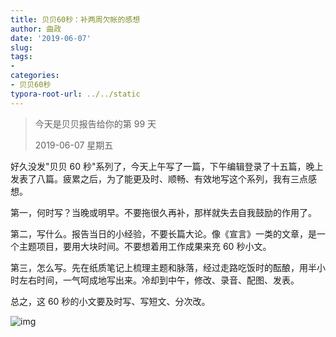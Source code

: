 ```yaml
---
title: 贝贝60秒：补两周欠帐的感想
author: 曲政
date: '2019-06-07'
slug: 
tags:
- 
categories:
- 贝贝60秒
typora-root-url: ../../static
---
```


>   今天是贝贝报告给你的第 99 天
>
>   2019-06-07 星期五

好久没发"贝贝 60 秒"系列了，今天上午写了一篇，下午编辑登录了十五篇，晚上发表了八篇。疲累之后，为了能更及时、顺畅、有效地写这个系列，我有三点感想。

第一，何时写？当晚或明早。不要拖很久再补，那样就失去自我鼓励的作用了。

第二，写什么。报告当日的小经验，不要长篇大论。像《宣言》一类的文章，是一个主题项目，要用大块时间。不要想着用工作成果来充 60 秒小文。

第三，怎么写。先在纸质笔记上梳理主题和脉落，经过走路吃饭时的酝酿，用半小时左右时间，一气呵成地写出来。冷却到中午，修改、录音、配图、发表。

总之，这 60 秒的小文要及时写、写短文、分次改。

![img](/images/2019-06-07-%E8%B4%9D%E8%B4%9D60%E7%A7%92%EF%BC%9A%E8%A1%A5%E4%B8%A4%E5%91%A8%E6%AC%A0%E5%B8%90%E7%9A%84%E6%84%9F%E6%83%B3/640-20200416115826894.jpeg)


